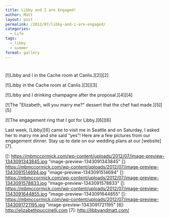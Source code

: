 ```yaml
---
title: Libby and I are Engaged!
author: Matt
layout: post
permalink: /2012/07/libby-and-i-are-engaged/
categories:
  - Life
tags:
  - libby
  - summer
format: gallery
---
```

# 

[![Libby and I in the Cache room at Canlis.][2]][2] 

[![Libby in the Cache room at Canlis.][3]][3] 

[![Libby and I drinking champagne after the proposal.][4]][4] 

  
[![The "Elizabeth, will you marry me?" dessert that the chef had made.][5]][5] 

[![The engagement ring that I got for Libby.][6]][6] 

  


Last week, [Libby][6] came to visit me in Seattle and on Saturday, I asked her to marry me and she said “yes”! Here are a few pictures from our engagement dinner. Stay up to date on our wedding plans at our [website][7].

 []: https://mbmccormick.com/wp-content/uploads/2012/07/image-preview-1343091343845.jpg "image-preview-1343091343845"
 []: https://mbmccormick.com/wp-content/uploads/2012/07/image-preview-1343091514694.jpg "image-preview-1343091514694"
 []: https://mbmccormick.com/wp-content/uploads/2012/07/image-preview-1343091578833.jpg "image-preview-1343091578833"
 []: https://mbmccormick.com/wp-content/uploads/2012/07/image-preview-1343091644855.jpg "image-preview-1343091644855"
 []: https://mbmccormick.com/wp-content/uploads/2012/07/image-preview-1343091721195.jpg "image-preview-1343091721195"
 [6]: http://elizabethpuccinelli.com
 [7]: http://libbyandmatt.com/